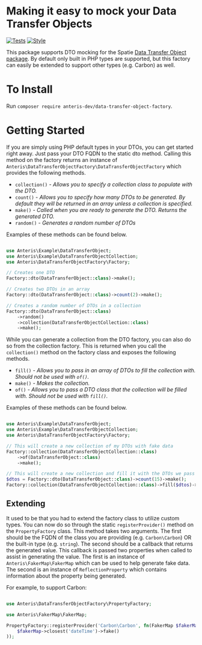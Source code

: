 # Making it easy to mock your Data Transfer Objects
[![Tests](https://github.com/Anteris-Dev/data-transfer-object-factory/workflows/Tests/badge.svg)](https://github.com/Anteris-Dev/data-transfer-object-factory/actions?query=workflow%3ATests)
[![Style](https://github.com/Anteris-Dev/data-transfer-object-factory/workflows/Style/badge.svg)](https://github.com/Anteris-Dev/data-transfer-object-factory/actions?query=workflow%3AStyle)

This package supports DTO mocking for the Spatie [Data Transfer Object package](https://github.com/spatie/data-transfer-object). By default only built in PHP types are supported, but this factory can easily be extended to support other types (e.g. Carbon) as well.

# To Install
Run `composer require anteris-dev/data-transfer-object-factory`.

# Getting Started

If you are simply using PHP default types in your DTOs, you can get started right away. Just pass your DTO FQDN to the static dto method. Calling this method on the factory returns an instance of `Anteris\DataTransferObjectFactory\DataTransferObjectFactory` which provides the following methods.

- `collection()` - _Allows you to specify a collection class to populate with the DTO._
- `count()` - _Allows you to specify how many DTOs to be generated. By default they will be returned in an array unless a collection is specified._
- `make()` - _Called when you are ready to generate the DTO. Returns the generated DTO._
- `random()` - _Generates a random number of DTOs_

Examples of these methods can be found below.

```php

use Anteris\Example\DataTransferObject;
use Anteris\Example\DataTransferObjectCollection;
use Anteris\DataTransferObjectFactory\Factory;

// Creates one DTO
Factory::dto(DataTransferObject::class)->make();

// Creates two DTOs in an array
Factory::dto(DataTransferObject::class)->count(2)->make();

// Creates a random number of DTOs in a collection
Factory::dto(DataTransferObject::class)
    ->random()
    ->collection(DataTransferObjectCollection::class)
    ->make();

```

While you can generate a collection from the DTO factory, you can also do so from the collection factory. This is returned when you call the `collection()` method on the factory class and exposes the following methods.

- `fill()` - _Allows you to pass in an array of DTOs to fill the collection with. Should not be used with `of()`._
- `make()` - _Makes the collection._
- `of()` - _Allows you to pass a DTO class that the collection will be filled with. Should not be used with `fill()`._

Examples of these methods can be found below.

```php

use Anteris\Example\DataTransferObject;
use Anteris\Example\DataTransferObjectCollection;
use Anteris\DataTransferObjectFactory\Factory;

// This will create a new collection of my DTOs with fake data
Factory::collection(DataTransferObjectCollection::class)
    ->of(DataTransferObject::class)
    ->make();

// This will create a new collection and fill it with the DTOs we pass
$dtos = Factory::dto(DataTransferObject::class)->count(15)->make();
Factory::collection(DataTransferObjectCollection::class)->fill($dtos)->make();

```

## Extending

It used to be that you had to extend the factory class to utilize custom types. You can now do so through the static `registerProvider()` method on the `PropertyFactory` class. This method takes two arguments. The first should be the FQDN of the class you are providing (e.g. `Carbon\Carbon`) OR the built-in type (e.g. `string`). The second should be a callback that returns the generated value. This callback is passed two properties when called to assist in generating the value. The first is an instance of `Anteris\FakerMap\FakerMap` which can be used to help generate fake data. The second is an instance of `ReflectionProperty` which contains information about the property being generated.

For example, to support Carbon:

```php

use Anteris\DataTransferObjectFactory\PropertyFactory;

use Anteris\FakerMap\FakerMap;

PropertyFactory::registerProvider('Carbon\Carbon', fn(FakerMap $fakerMap) => Carbon::parse(
    $fakerMap->closest('dateTime')->fake()
));

```
